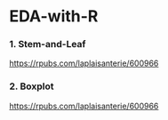 # EDA-with-R

### 1. Stem-and-Leaf
https://rpubs.com/laplaisanterie/600966

### 2. Boxplot
https://rpubs.com/laplaisanterie/600966
